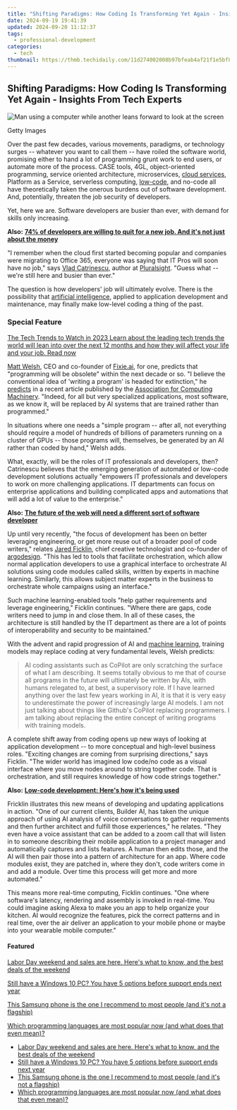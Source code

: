 ```yaml
---
title: "Shifting Paradigms: How Coding Is Transforming Yet Again - Insights From Tech Experts"
date: 2024-09-19 19:41:39
updated: 2024-09-20 11:12:37
tags:
  - professional-development
categories:
  - tech
thumbnail: https://thmb.techidaily.com/11d274002008b97bfeab4af21f1e5bf87fd22521ba3150e32071e917b571fac9.jpg
---
```


## Shifting Paradigms: How Coding Is Transforming Yet Again - Insights From Tech Experts

![Man using a computer while another leans forward to look at the screen](https://www.zdnet.com/a/img/resize/bcd293d260f3b0efe8a659451acbdb2c4b2fdb63/2022/07/01/01ea06a0-2ed4-4e7b-911a-57584aec51b1/gettyimages-1084167628.jpg?auto=webp&width=1280)

Getty Images

Over the past few decades, various movements, paradigms, or technology surges -- whatever you want to call them -- have roiled the software world, promising either to hand a lot of programming grunt work to end users, or automate more of the process. CASE tools, 4GL, object-oriented programming, service oriented architecture, microservices, [cloud services](https://www.zdnet.com/article/what-is-cloud-computing-everything-you-need-to-know-about-the-cloud/), Platform as a Service, serverless computing, [low-code](https://www.zdnet.com/article/low-code-no-code-market-keeps-growing-portending-shifts-in-technology-roles/), and no-code all have theoretically taken the onerous burdens out of software development. And, potentially, threaten the job security of developers. 

Yet, here we are. Software developers are busier than ever, with demand for skills only increasing. 

**Also:** [**74% of developers are willing to quit for a new job. And it's not just about the money**](https://www.zdnet.com/article/three-quarters-of-developers-are-willing-to-quit-for-a-new-job-and-its-not-just-about-the-money/)

"I remember when the cloud first started becoming popular and companies were migrating to Office 365, everyone was saying that IT Pros will soon have no job," says [Vlad Catrinescu](https://www.pluralsight.com/authors/vlad-catrinescu), author at [Pluralsight](https://www.pluralsight.com/). "Guess what -- we're still here and busier than ever."

The question is how developers' job will ultimately evolve. There is the possibility that [artificial intelligence](https://www.zdnet.com/article/what-is-ai-heres-everything-you-need-to-know-about-artificial-intelligence/), applied to application development and maintenance, may finally make low-level coding a thing of the past. 

### Special Feature

[The Tech Trends to Watch in 2023 Learn about the leading tech trends the world will lean into over the next 12 months and how they will affect your life and your job.  Read now](https://www.zdnet.com/topic/the-tech-trends-to-watch-in-2023/)

[Matt Welsh](https://www.linkedin.com/in/welsh-matt/), CEO and co-founder of [Fixie.ai](https://fixie.ai/), for one, predicts that "programming will be obsolete" within the next decade or so. "I believe the conventional idea of 'writing a program' is headed for extinction," he [predicts](https://cacm.acm.org/magazines/2023/1/267976-the-end-of-programming/fulltext) in a recent article published by the [Association for Computing Machinery](https://www.acm.org/). "Indeed, for all but very specialized applications, most software, as we know it, will be replaced by AI systems that are trained rather than programmed." 

In situations where one needs a "simple program -- after all, not everything should require a model of hundreds of billions of parameters running on a cluster of GPUs -- those programs will, themselves, be generated by an AI rather than coded by hand," Welsh adds. 

What, exactly, will be the roles of IT professionals and developers, then? Catrinescu believes that the emerging generation of automated or low-code development solutions actually "empowers IT professionals and developers to work on more challenging applications. IT departments can focus on enterprise applications and building complicated apps and automations that will add a lot of value to the enterprise."

**Also:** [**The future of the web will need a different sort of software developer**](https://www.zdnet.com/article/the-future-of-the-web-will-need-a-different-sort-of-software-developer/)

Up until very recently, "the focus of development has been on better leveraging engineering, or get more reuse out of a broader pool of code writers," relates [Jared Ficklin](https://argodesign.com/en/team/jared-ficklin), chief creative technologist and co-founder of [argodesign](https://argodesign.com/). "This has led to tools that facilitate orchestration, which allow normal application developers to use a graphical interface to orchestrate AI solutions using code modules called skills, written by experts in machine learning. Similarly, this allows subject matter experts in the business to orchestrate whole campaigns using an interface."  
  
Such machine learning-enabled tools "help gather requirements and leverage engineering," Ficklin continues. "Where there are gaps, code writers need to jump in and close them. In all of these cases, the architecture is still handled by the IT department as there are a lot of points of interoperability and security to be maintained."

With the advent and rapid progression of AI and [machine learning](https://www.zdnet.com/article/what-is-machine-learning-everything-you-need-to-know/), training models may replace coding at very fundamental levels, Welsh predicts: 

> AI coding assistants such as CoPilot are only scratching the surface of what I am describing. It seems totally obvious to me that of course all programs in the future will ultimately be written by AIs, with humans relegated to, at best, a supervisory role. If I have learned anything over the last few years working in AI, it is that it is very easy to underestimate the power of increasingly large AI models. I am not just talking about things like Github's CoPilot replacing programmers. I am talking about replacing the entire concept of writing programs with training models.

A complete shift away from coding opens up new ways of looking at application development -- to more conceptual and high-level business roles. "Exciting changes are coming from surprising directions," says Ficklin. "The wider world has imagined low code/no code as a visual interface where you move nodes around to string together code. That is orchestration, and still requires knowledge of how code strings together."

**Also:** [**Low-code development: Here's how it's being used**](https://www.zdnet.com/article/low-code-development-heres-how-its-being-used/)

Fricklin illustrates this new means of developing and updating applications in action. "One of our current clients, Builder AI, has taken the unique approach of using AI analysis of voice conversations to gather requirements and then further architect and fulfill those experiences," he relates. "They even have a voice assistant that can be added to a zoom call that will listen in to someone describing their mobile application to a project manager and automatically captures and lists features. A human then edits those, and the AI will then pair those into a pattern of architecture for an app. Where code modules exist, they are patched in, where they don't, code writers come in and add a module. Over time this process will get more and more automated." 

This means more real-time computing, Ficklin continues. "One where software's latency, rendering and assembly is invoked in real-time. You could imagine asking Alexa to make you an app to help organize your kitchen. AI would recognize the features, pick the correct patterns and in real time, over the air deliver an application to your mobile phone or maybe into your wearable mobile computer."

#### Featured

[Labor Day weekend and sales are here. Here's what to know, and the best deals of the weekend](https://www.zdnet.com/article/labor-day-deals-everything-to-know-08-31-2024/ "Labor Day weekend and sales are here. Here's what to know, and the best deals of the weekend")

[Still have a Windows 10 PC? You have 5 options before support ends next year](https://www.zdnet.com/article/still-have-a-windows-10-pc-you-have-5-options-before-support-ends-next-year/ "Still have a Windows 10 PC? You have 5 options before support ends next year")

[This Samsung phone is the one I recommend to most people (and it's not a flagship)](https://www.zdnet.com/article/this-samsung-phone-is-the-one-i-recommend-to-most-people-and-its-not-a-flagship/ "This Samsung phone is the one I recommend to most people (and it's not a flagship)")

[Which programming languages are most popular now (and what does that even mean)?](https://www.zdnet.com/article/the-most-popular-programming-languages-in-2024-and-what-that-even-means/ "Which programming languages are most popular now (and what does that even mean)?")

* [Labor Day weekend and sales are here. Here's what to know, and the best deals of the weekend](https://www.zdnet.com/article/labor-day-deals-everything-to-know-08-31-2024/ "Labor Day weekend and sales are here. Here's what to know, and the best deals of the weekend")
* [Still have a Windows 10 PC? You have 5 options before support ends next year](https://www.zdnet.com/article/still-have-a-windows-10-pc-you-have-5-options-before-support-ends-next-year/ "Still have a Windows 10 PC? You have 5 options before support ends next year")
* [This Samsung phone is the one I recommend to most people (and it's not a flagship)](https://www.zdnet.com/article/this-samsung-phone-is-the-one-i-recommend-to-most-people-and-its-not-a-flagship/ "This Samsung phone is the one I recommend to most people (and it's not a flagship)")
* [Which programming languages are most popular now (and what does that even mean)?](https://www.zdnet.com/article/the-most-popular-programming-languages-in-2024-and-what-that-even-means/ "Which programming languages are most popular now (and what does that even mean)?")

<ins class="adsbygoogle"
     style="display:block"
     data-ad-format="autorelaxed"
     data-ad-client="ca-pub-7571918770474297"
     data-ad-slot="1223367746"></ins>



<ins class="adsbygoogle"
     style="display:block"
     data-ad-client="ca-pub-7571918770474297"
     data-ad-slot="8358498916"
     data-ad-format="auto"
     data-full-width-responsive="true"></ins>
